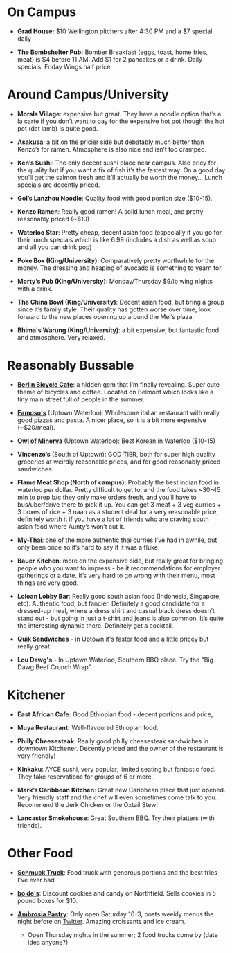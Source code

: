 <!-- TITLE: Restaurants -->
<!-- SUBTITLE: Where to eat around the campus, and beyond? -->

# On Campus

* **Grad House:** $10 Wellington pitchers after 4:30 PM and a $7 special daily

* **The Bombshelter Pub:** Bomber Breakfast (eggs, toast, home fries, meat) is $4 before 11 AM. Add $1 for 2 pancakes or a drink. Daily specials. Friday Wings half price.

# Around Campus/University

* **Morals Village**: expensive but great. They have a noodle option that’s a la carte if you don’t want to pay for the expensive hot pot though the hot pot (dat lamb) is quite good.

* **Asakusa**: a bit on the pricier side but debatably much better than Kenzo’s for ramen. Atmosphere is also nice and isn’t too cramped.

* **Ken’s Sushi**: The only decent sushi place near campus. Also pricy for the quality but if you want a fix of fish it’s the fastest way. On a good day you’ll get the salmon fresh and it’ll actually be worth the money… Lunch specials are decently priced.

* **Gol’s Lanzhou Noodle**: Quality food with good portion size ($10-15).

* **Kenzo Ramen**: Really good ramen! A solid lunch meal, and pretty reasonably priced (~$10)

* **Waterloo Star**: Pretty cheap, decent asian food (especially if you go for their lunch specials which is like 6.99 (includes a dish as well as soup and all you can drink pop)

* **Poke Box (King/University)**: Comparatively pretty worthwhile for the money. The dressing and heaping of avocado is something to yearn for.

* **Morty’s Pub (King/University)**: Monday/Thursday $9/lb wing nights with a drink. 

* **The China Bowl (King/University)**: Decent asian food, but bring a group since it’s family style. Their quality has gotten worse over time, look forward to the new places opening up around the Mel’s plaza.

* **Bhima's Warung (King/University)**: a bit expensive, but fantastic food and atmosphere. Very relaxed.

# Reasonably Bussable

* [**Berlin Bicycle Cafe**](https://www.yelp.ca/biz/berlin-bicycle-cafe-kitchener): a hidden gem that I’m finally revealing. Super cute theme of bicycles and coffee. Located on Belmont which looks like a tiny main street full of people in the summer. 

* [**Famoso's**](https://famoso.ca/) (Uptown Waterloo): Wholesome italian restaurant with really good pizzas and pasta. A nicer place, so it is a bit more expensive (~$20/meal). 

* [**Owl of Minerva**](https://www.yelp.ca/biz/the-famous-owl-of-minerva-waterloo)  (Uptown Waterloo): Best Korean in Waterloo ($10-15)

* **Vincenzo’s**  (South of Uptown): GOD TIER, both for super high quality groceries at weirdly reasonable prices, and for good reasonably priced sandwiches.

* **Flame Meat Shop (North of campus):** Probably the best indian food in waterloo per dollar. Pretty difficult to get to, and the food takes ~30-45 min to prep b/c they only make orders fresh, and you’ll have to bus/uber/drive there to pick it up. You can get 3 meat + 3 veg curries + 3 boxes of rice + 3 naan as a student deal for a very reasonable price, definitely worth it if you have a lot of friends who are craving south asian food where Aunty’s won’t cut it.

* **My-Thai**: one of the more authentic thai curries I’ve had in awhile, but only been once so it’s hard to say if it was a fluke.

* **Bauer Kitchen**: more on the expensive side, but really great for bringing people who you want to impress - be it recommendations for employer gatherings or a date. It’s very hard to go wrong with their menu, most things are very good.

* **Loloan Lobby Bar**: Really good south asian food (Indonesia, Singapore, etc). Authentic food, but fancier. Definitely a good candidate for a dressed-up meal, where a dress shirt and casual black dress doesn’t stand out - but going in just a t-shirt and jeans is also common. It’s quite the interesting dynamic there. Definitely get a cocktail.

* **Quik Sandwiches** - in Uptown it's faster food and a little pricey but really great

* **Lou Dawg's** - In Uptown Waterloo, Southern BBQ place. Try the "Big Dawg Beef Crunch Wrap".

# Kitchener

* **East African Cafe:** Good Ethiopian food - decent portions and price, 

* **Muya Restaurant:** Well-flavoured Ethiopian food.

* **Philly Cheesesteak**: Really good philly cheesesteak sandwiches in downtown Kitchener. Decently priced and the owner of the restaurant is very friendly!

* **Kinkaku**: AYCE sushi, very popular, limited seating but fantastic food. They take reservations for groups of 6 or more. 

* **Mark’s Caribbean Kitchen**: Great new Caribbean place that just opened. Very friendly staff and the chef will even sometimes come talk to you. Recommend the Jerk Chicken or the Oxtail Stew!

* **Lancaster Smokehouse**: Great Southern BBQ. Try their platters (with friends). 

# Other Food

* [**Schmuck Truck**](http://www.schmuckngourmet.ca/): Food truck with generous portions and the best fries I've ever had

* [**bo de's**](http://www.bodefoods.com/): Discount cookies and candy on Northfield. Sells cookies in 5 pound boxes for $10.

* [**Ambrosia Pastry**](https://ambrosiapastry.com): Only open Saturday 10-3, posts weekly menus the night before on [Twitter](https://twitter.com/Ambrosia_Pastry). Amazing croissants and ice cream.
    * Open Thursday nights in the summer; 2 food trucks come by (date idea anyone?)
